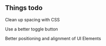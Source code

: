 ## Things todo

Clean up spacing with CSS

Use a better toggle button

Better positioning and alignment of UI Elements
